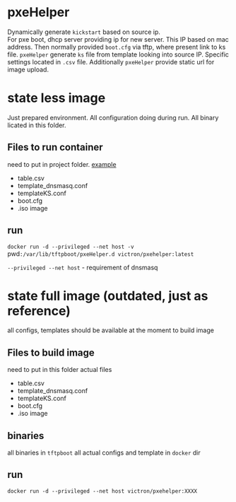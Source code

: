 # pxeHelper

Dynamically generate `kickstart` based on source ip.  
For pxe boot, dhcp server providing ip for new server. This IP based on mac address. 
Then normally provided `boot.cfg` via tftp, where present link to ks file. 
`pxeHelper` generate `ks` file from template looking into source IP. 
Specific settings located in `.csv` file.
Additionally `pxeHelper` provide static url for image upload.

# state less image
Just prepared environment. All configuration doing during run.
All binary licated in this folder.

## Files to run container

need to put in project folder.
[example](example/docker_VMware)

- table.csv
- template_dnsmasq.conf
- templateKS.conf
- boot.cfg
- .iso image

## run
`docker run -d --privileged --net host -v `pwd`:/var/lib/tftpboot/pxeHelper.d victron/pxehelper:latest`

`--privileged --net host` - requirement of dnsmasq


# state full image (outdated, just as reference)
all configs, templates should be available at the moment to build image

## Files to build image
need to put in this folder actual files
- table.csv
- template_dnsmasq.conf
- templateKS.conf
- boot.cfg
- .iso image

## binaries
all binaries in `tftpboot`
all actual configs and template in `docker` dir

## run
`docker run -d --privileged --net host victron/pxehelper:XXXX`
